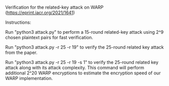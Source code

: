 Verification for the related-key attack on WARP (https://eprint.iacr.org/2021/1641)

Instructions:

Run "python3 attack.py" to perform a 15-round related-key attack using 2^9 chosen plaintext pairs for fast verification.

Run "python3 attack.py -r 25 -r 19" to verify the 25-round related key attack from the paper.

Run "python3 attack.py -r 25 -r 19 -s 1" to verify the 25-round related key attack along with its attack complexity. This command will perform additional 2^20 WARP encryptions to estimate the encryption speed of our WARP implementation.
